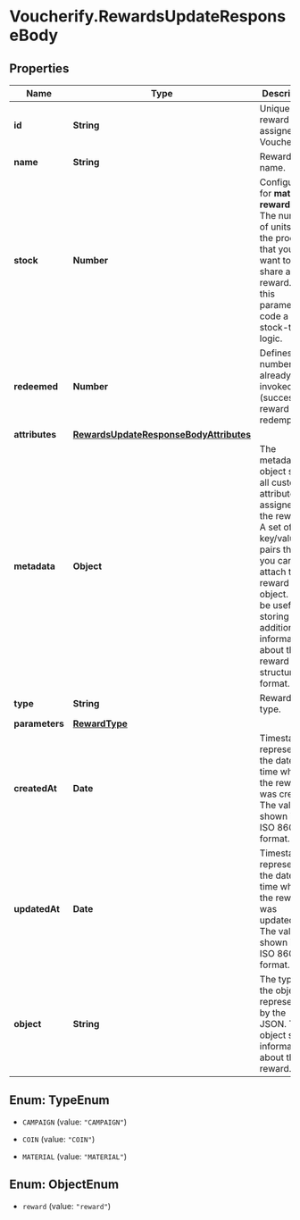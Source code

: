 # Voucherify.RewardsUpdateResponseBody

## Properties

Name | Type | Description | Notes
------------ | ------------- | ------------- | -------------
**id** | **String** | Unique reward ID, assigned by Voucherify. | [optional] 
**name** | **String** | Reward name. | [optional] 
**stock** | **Number** | Configurable for **material rewards**. The number of units of the product that you want to share as a reward. Use this parameter to code a stock-taking logic. | [optional] 
**redeemed** | **Number** | Defines the number of already invoked (successful) reward redemptions.  | [optional] 
**attributes** | [**RewardsUpdateResponseBodyAttributes**](RewardsUpdateResponseBodyAttributes.md) |  | [optional] 
**metadata** | **Object** | The metadata object stores all custom attributes assigned to the reward. A set of key/value pairs that you can attach to a reward object. It can be useful for storing additional information about the reward in a structured format. | [optional] 
**type** | **String** | Reward type. | [optional] 
**parameters** | [**RewardType**](RewardType.md) |  | [optional] 
**createdAt** | **Date** | Timestamp representing the date and time when the reward was created. The value is shown in the ISO 8601 format. | [optional] 
**updatedAt** | **Date** | Timestamp representing the date and time when the reward was updated. The value is shown in the ISO 8601 format. | [optional] 
**object** | **String** | The type of the object represented by the JSON. This object stores information about the reward. | [default to &#39;reward&#39;]



## Enum: TypeEnum


* `CAMPAIGN` (value: `"CAMPAIGN"`)

* `COIN` (value: `"COIN"`)

* `MATERIAL` (value: `"MATERIAL"`)





## Enum: ObjectEnum


* `reward` (value: `"reward"`)




